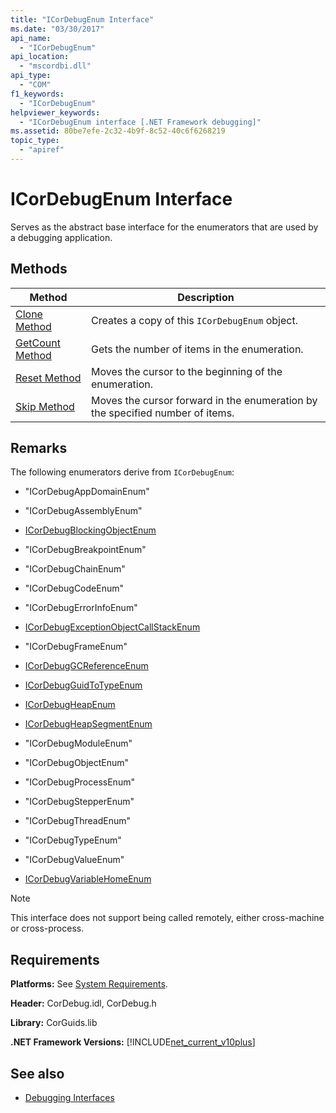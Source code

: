 ```yaml
---
title: "ICorDebugEnum Interface"
ms.date: "03/30/2017"
api_name: 
  - "ICorDebugEnum"
api_location: 
  - "mscordbi.dll"
api_type: 
  - "COM"
f1_keywords: 
  - "ICorDebugEnum"
helpviewer_keywords: 
  - "ICorDebugEnum interface [.NET Framework debugging]"
ms.assetid: 80be7efe-2c32-4b9f-8c52-40c6f6268219
topic_type: 
  - "apiref"
---
```

# ICorDebugEnum Interface

Serves as the abstract base interface for the enumerators that are used by a debugging application.  
  
## Methods  
  
|Method|Description|  
|------------|-----------------|  
|[Clone Method](icordebugenum-clone-method.md)|Creates a copy of this `ICorDebugEnum` object.|  
|[GetCount Method](icordebugenum-getcount-method.md)|Gets the number of items in the enumeration.|  
|[Reset Method](icordebugenum-reset-method.md)|Moves the cursor to the beginning of the enumeration.|  
|[Skip Method](icordebugenum-skip-method.md)|Moves the cursor forward in the enumeration by the specified number of items.|  
  
## Remarks  
 The following enumerators derive from `ICorDebugEnum`:  
  
- "ICorDebugAppDomainEnum"  
  
- "ICorDebugAssemblyEnum"  
  
- [ICorDebugBlockingObjectEnum](icordebugblockingobjectenum-interface.md)  
  
- "ICorDebugBreakpointEnum"  
  
- "ICorDebugChainEnum"  
  
- "ICorDebugCodeEnum"  
  
- "ICorDebugErrorInfoEnum"  
  
- [ICorDebugExceptionObjectCallStackEnum](icordebugexceptionobjectcallstackenum-interface.md)  
  
- "ICorDebugFrameEnum"  
  
- [ICorDebugGCReferenceEnum](icordebuggcreferenceenum-interface.md)  
  
- [ICorDebugGuidToTypeEnum](icordebugguidtotypeenum-interface.md)  
  
- [ICorDebugHeapEnum](icordebugheapenum-interface.md)  
  
- [ICorDebugHeapSegmentEnum](icordebugheapsegmentenum-interface.md)  
  
- "ICorDebugModuleEnum"  
  
- "ICorDebugObjectEnum"  
  
- "ICorDebugProcessEnum"  
  
- "ICorDebugStepperEnum"  
  
- "ICorDebugThreadEnum"  
  
- "ICorDebugTypeEnum"  
  
- "ICorDebugValueEnum"  
  
- [ICorDebugVariableHomeEnum](icordebugvariablehomeenum-interface.md)  
  
> [!NOTE]
> This interface does not support being called remotely, either cross-machine or cross-process.  
  
## Requirements  
 **Platforms:** See [System Requirements](../../../../docs/framework/get-started/system-requirements.md).  
  
 **Header:** CorDebug.idl, CorDebug.h  
  
 **Library:** CorGuids.lib  
  
 **.NET Framework Versions:** [!INCLUDE[net_current_v10plus](../../../../includes/net-current-v10plus-md.md)]  
  
## See also

- [Debugging Interfaces](debugging-interfaces.md)
